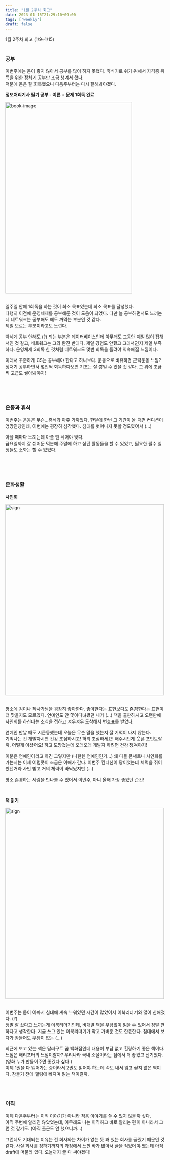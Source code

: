 ```yaml
---
title: "1월 2주차 회고"
date: 2023-01-15T21:29:10+09:00
tags: ['weekly']
draft: false
---
```

1월 2주차 회고 (1/9~1/15)
<!--more--> 

#
### 공부

이번주에는 몸이 좋지 않아서 공부를 많이 하지 못했다. 휴식기로 쉬기 위해서 자격증 취득을 위한 정처기 공부만 조금 챙겨서 했다.  
덕분에 몸은 잘 회복했으니 다음주부터는 다시 잘해봐야겠다.

**정보처리기사 필기 공부 - 이론 + 문제 1회독 완료**

<div style="text-align:left">
    <img src="/images/weekly/january-1st/book-test.png" alt="book-image" width="400px" height="600px" />
</div>

<br>

일주일 안에 1회독을 하는 것이 최소 목표였는데 최소 목표를 달성했다.  
다행히 이전에 운영체제를 공부해둔 것이 도움이 되었다. 다만 늘 공부하면서도 느끼는데 네트워크는 공부해도 해도 까먹는 부분인 것 같다.  
제일 모르는 부분이라고도 느낀다. 

빡세게 공부 안해도 (?) 되는 부분은 데이터베이스인데 아무래도 그동안 제일 많이 접해서인 것 같고,
네트워크는 그와 완전 반대다. 제일 경험도 안했고 그래서인지 제일 부족하다. 운영체제 3회독 한 것처럼 네트워크도 몇번 회독을 돌려야 익숙해질 느낌이다.

이래서 꾸준하게 CS는 공부해야 한다고 하나보다. 운동으로 비유하면 근력운동 느낌?  
정처기 공부하면서 몇번씩 회독하다보면 기초는 잘 쌓일 수 있을 것 같다. 그 위에 조금씩 고급도 쌓아봐야지!

<br>
<br>



#
### 운동과 휴식
이번주는 운동은 무슨...휴식과 아주 가까웠다. 
한달에 한번 그 기간이 올 때면 컨디션이 엉망진창인데, 이번에는 굉장히 심각했다. 
침대를 벗어나지 못할 정도였어서 (...) 

아플 때마다 느끼는데 아플 땐 쉬어야 맞다.  
금요일까지 잘 쉬어둔 덕분에 주말에 하고 싶던 활동들을 할 수 있었고, 필요한 필수 일정들도 소화는 할 수 있었다.

<br>
<br>

#
### 문화생활

**사인회**  

<div style="text-align:left">
    <img src="/images/weekly/2023-january-2nd/sign.jpeg" alt="sign" width="500px" height="600px" />
</div>

<br>

평소에 김이나 작사가님을 굉장히 좋아한다. 좋아한다는 표현보다도 존경한다는 표현이 더 맞을지도 모르겠다. 
연예인도 안 쫓아다녀봤던 내가 (...) 책을 출판하시고 오랜만에 사인회를 하신다는 소식을 접하고 겨우겨우 도착해서 번호표를 받았다.

연예인 만날 때도 시큰둥했는데 오늘은 무슨 말을 했는지 잘 기억이 나지 않는다.  
기억나는 건 개발자시면 건강 조심하시고! 허리 조심하세요! 해주시던게 웃픈 포인트랄까. 어떻게 아셨어요! 하고 도망쳤는데 오래오래 개발자 하려면 건강 챙겨야지!

이분은 연예인이라고 하긴 그렇지만 (나한텐 연예인인가...) 왜 다들 콘서트나 사인회를 가는지는 이제 어렴풋이 조금은 이해가 간다.
이번주 컨디션이 꽝이었는데 체력을 쥐어짰던거라 사인 받고 거의 체력이 바닥났지만 (...) 

평소 존경하는 사람을 만나볼 수 있어서 이번주, 아니 올해 가장 좋았던 순간!

<br>

**책 읽기** 

<div style="text-align:left">
    <img src="/images/weekly/2023-january-2nd/book.jpeg" alt="sign" width="500px" height="600px" />
</div>

<br>

이번주는 몸이 아파서 침대에 계속 누워있던 시간이 많았어서 이북리더기와 많이 친해졌다. (?)   
정말 잘 샀다고 느끼는게 이북리더기인데, 비개발 책을 부담없이 읽을 수 있어서 정말 편하다고 생각한다.
지금 쓰고 있는 이북리더기가 작고 가벼운 것도 한몫한다. 침대에서 보다가 잠들어도 부담이 없는 (...)

최근에 보고 있는 책은 달러구트 꿈 백화점인데 내용이 부담 없고 힐링하기 좋은 책이다.
느낌은 해리포터의 느낌이랄까? 우리나라 국내 소설이라는 점에서 더 좋았고 신기했다. (영화 누가 만들어주면 좋겠다 싶다.)  
이제 1권을 다 읽어가는 중이라서 2권도 읽어야 하는데 속도 내서 읽고 싶지 않은 책이다, 잠들기 전에 힐링에 빠지며 읽는 책이랄까.

<br>

#
### 이직
이제 다음주부터는 이직 이야기가 아니라 적응 이야기를 쓸 수 있지 않을까 싶다.  
아직 주변에 알리진 않았었는데, 아무래도 나는 이직하고 바로 알리는 편이 아니라서 그런 것 같기도. (아직 출근도 안 했으니까...)

그런데도 기대되는 이유는 전 회사와는 차이가 없는 듯 꽤 있는 회사를 골랐기 때문인 것 같다.
사실 회사를 정하기까지의 과정에서 느낀 바가 많아서 글을 적었어야 했는데 아직 draft에 머물러 있다. 오늘까지 글 다 써야겠다!
